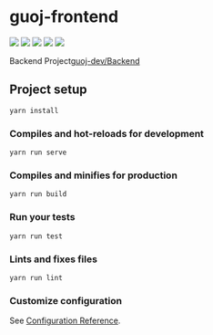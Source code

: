 # guoj-frontend

![](https://img.shields.io/github/issues/quank123wip/GuOJFrontend)
![](https://img.shields.io/github/forks/quank123wip/GuOJFrontend)
![](https://img.shields.io/github/stars/quank123wip/GuOJFrontend)
![](https://img.shields.io/github/license/quank123wip/GuOJFrontend)
![](https://github.com/guoj-dev/guojfrontend/workflows/Node%20CI/badge.svg)

Backend Project[guoj-dev/Backend](https://github.com/guoj-dev/Backend)
## Project setup
```
yarn install
```

### Compiles and hot-reloads for development
```
yarn run serve
```

### Compiles and minifies for production
```
yarn run build
```

### Run your tests
```
yarn run test
```

### Lints and fixes files
```
yarn run lint
```

### Customize configuration
See [Configuration Reference](https://cli.vuejs.org/config/).
